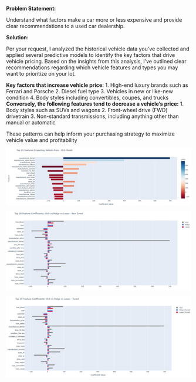**Problem Statement:**

Understand what factors make a car more or less expensive and provide clear recommendations to a used car dealership.

**Solution:**

Per your request, I analyzed the historical vehicle data you’ve collected and applied several predictive models to identify the key factors that drive vehicle pricing. Based on the insights from this analysis, I’ve outlined clear recommendations regarding which vehicle features and types you may want to prioritize on your lot.

**Key factors that increase vehicle price:**
    1. High-end luxury brands such as Ferrari and Porsche
    2. Diesel fuel type
    3. Vehicles in new or like-new condition
    4. Body styles including convertibles, coupes, and trucks
**Conversely, the following features tend to decrease a vehicle’s price:**
    1. Body styles such as SUVs and wagons
    2. Front-wheel drive (FWD) drivetrain
    3. Non-standard transmissions, including anything other than manual or automatic

These patterns can help inform your purchasing strategy to maximize vehicle value and profitability

![alt text](images/Image1.jpg)

![alt text](images/Image2.jpg)

![alt text](images/Image3.jpg)

